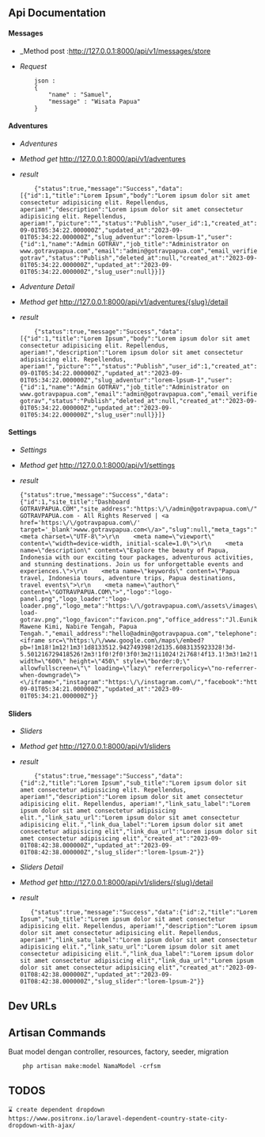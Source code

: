 ## Api Documentation

#### Messages

-   \_Method post :http://127.0.0.1:8000/api/v1/messages/store

-   _Request_

    ```
        json :
        {
            "name" : "Samuel",
            "message" : "Wisata Papua"
        }
    ```

#### Adventures

-   _Adventures_
-   _Method get_ http://127.0.0.1:8000/api/v1/adventures

-   _result_

    ```
        {"status":true,"message":"Success","data":[{"id":1,"title":"Lorem Ipsum","body":"Lorem ipsum dolor sit amet consectetur adipisicing elit. Repellendus, aperiam!","description":"Lorem ipsum dolor sit amet consectetur adipisicing elit. Repellendus, aperiam!","picture":"","status":"Publish","user_id":1,"created_at":"2023-09-01T05:34:22.000000Z","updated_at":"2023-09-01T05:34:22.000000Z","slug_adventur":"lorem-lpsum-1","user":{"id":1,"name":"Admin GOTRAV","job_title":"Administrator on www.gotravpapua.com","email":"admin@gotravpapua.com","email_verified_at":null,"picture":"00.jpg","slug":"admin-gotrav","status":"Publish","deleted_at":null,"created_at":"2023-09-01T05:34:22.000000Z","updated_at":"2023-09-01T05:34:22.000000Z","slug_user":null}}]}
    ```

-   _Adventure Detail_
-   _Method get_ http://127.0.0.1:8000/api/v1/adventures/{slug}/detail

-   _result_

    ```
        {"status":true,"message":"Success","data":[{"id":1,"title":"Lorem Ipsum","body":"Lorem ipsum dolor sit amet consectetur adipisicing elit. Repellendus, aperiam!","description":"Lorem ipsum dolor sit amet consectetur adipisicing elit. Repellendus, aperiam!","picture":"","status":"Publish","user_id":1,"created_at":"2023-09-01T05:34:22.000000Z","updated_at":"2023-09-01T05:34:22.000000Z","slug_adventur":"lorem-lpsum-1","user":{"id":1,"name":"Admin GOTRAV","job_title":"Administrator on www.gotravpapua.com","email":"admin@gotravpapua.com","email_verified_at":null,"picture":"00.jpg","slug":"admin-gotrav","status":"Publish","deleted_at":null,"created_at":"2023-09-01T05:34:22.000000Z","updated_at":"2023-09-01T05:34:22.000000Z","slug_user":null}}]}
    ```

#### Settings

-   _Settings_
-   _Method get_ http://127.0.0.1:8000/api/v1/settings

-   _result_

    ```
    {"status":true,"message":"Success","data":{"id":1,"site_title":"Dashboard GOTRAVPAPUA.COM","site_address":"https:\/\/admin@gotravpapua.com\/","copyright":"2023, GOTRAVPAPUA.com - All Rights Reserved | <a href='https:\/\/gotravpapua.com\/' target='_blank'>www.gotravpapua.com<\/a>","slug":null,"meta_tags":"<meta charset=\"UTF-8\">\r\n    <meta name=\"viewport\" content=\"width=device-width, initial-scale=1.0\">\r\n    <meta name=\"description\" content=\"Explore the beauty of Papua, Indonesia with our exciting tour packages, adventurous activities, and stunning destinations. Join us for unforgettable events and experiences.\">\r\n    <meta name=\"keywords\" content=\"Papua travel, Indonesia tours, adventure trips, Papua destinations, travel events\">\r\n    <meta name=\"author\" content=\"GOTRAVPAPUA.COM\">","logo":"logo-panel.png","logo_loader":"logo-loader.png","logo_meta":"https:\/\/gotravpapua.com\/assets\/images\/pre-load-gotrav.png","logo_favicon":"favicon.png","office_address":"Jl.Eunike Mawene Kimi, Nabire Tengah, Papua Tengah.","email_address":"hello@admin@gotravpapua.com","telephone":"085243800061","google_map_embed":"<iframe src=\"https:\/\/www.google.com\/maps\/embed?pb=!1m18!1m12!1m3!1d8133512.942749398!2d135.6083135923328!3d-5.501216729418526!2m3!1f0!2f0!3f0!3m2!1i1024!2i768!4f13.1!3m3!1m2!1s0x684a0316a5130283%3A0xf0d0324058e7ea8!2sNew%20Guinea!5e0!3m2!1sen!2sid!4v1693062291541!5m2!1sen!2sid\" width=\"600\" height=\"450\" style=\"border:0;\" allowfullscreen=\"\" loading=\"lazy\" referrerpolicy=\"no-referrer-when-downgrade\"><\/iframe>","instagram":"https:\/\/instagram.com\/","facebook":"https:\/\/facebook.com\/","twitter":"https:\/\/twitter.com\/","tiktok":"https:\/\/tiktok.com\/","linkedin":"https:\/\/linkedin.com\/","youtube":"https:\/\/www.youtube.com\/","logo_dashboard_lg_dark":"logo_lg_dark.png","logo_dashboard_sm_dark":"logo_sm_dark.png","logo_dashboard_lg_light":"logo_lg_light.png","logo_dashboard_sm_light":"logo_sm_light.png","created_at":"2023-09-01T05:34:21.000000Z","updated_at":"2023-09-01T05:34:21.000000Z"}}
    ```

#### Sliders

-   _Sliders_
-   _Method get_ http://127.0.0.1:8000/api/v1/sliders

-   _result_

    ```
        {"status":true,"message":"Success","data":{"id":2,"title":"Lorem Ipsum","sub_title":"Lorem ipsum dolor sit amet consectetur adipisicing elit. Repellendus, aperiam!","description":"Lorem ipsum dolor sit amet consectetur adipisicing elit. Repellendus, aperiam!","link_satu_label":"Lorem ipsum dolor sit amet consectetur adipisicing elit.","link_satu_url":"Lorem ipsum dolor sit amet consectetur adipisicing elit.","link_dua_label":"Lorem ipsum dolor sit amet consectetur adipisicing elit","link_dua_url":"Lorem ipsum dolor sit amet consectetur adipisicing elit","created_at":"2023-09-01T08:42:38.000000Z","updated_at":"2023-09-01T08:42:38.000000Z","slug_slider":"lorem-lpsum-2"}}
    ```

-   _Sliders Detail_
-   _Method get_ http://127.0.0.1:8000/api/v1/sliders/{slug}/detail

-   _result_

    ```
       {"status":true,"message":"Success","data":{"id":2,"title":"Lorem Ipsum","sub_title":"Lorem ipsum dolor sit amet consectetur adipisicing elit. Repellendus, aperiam!","description":"Lorem ipsum dolor sit amet consectetur adipisicing elit. Repellendus, aperiam!","link_satu_label":"Lorem ipsum dolor sit amet consectetur adipisicing elit.","link_satu_url":"Lorem ipsum dolor sit amet consectetur adipisicing elit.","link_dua_label":"Lorem ipsum dolor sit amet consectetur adipisicing elit","link_dua_url":"Lorem ipsum dolor sit amet consectetur adipisicing elit","created_at":"2023-09-01T08:42:38.000000Z","updated_at":"2023-09-01T08:42:38.000000Z","slug_slider":"lorem-lpsum-2"}}
    ```

## Dev URLs

## Artisan Commands

Buat model dengan controller, resources, factory, seeder, migration

```
    php artisan make:model NamaModel -crfsm
```

## TODOS

    ⌛ create dependent dropdown
    https://www.positronx.io/laravel-dependent-country-state-city-dropdown-with-ajax/
